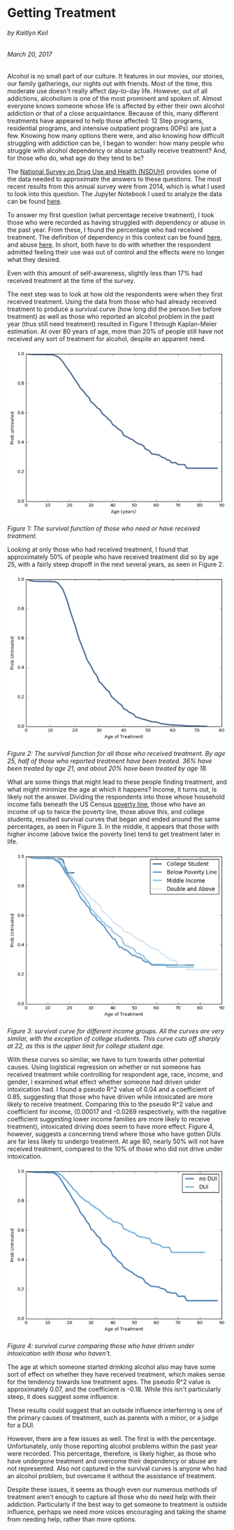 # Getting Treatment
###### by Kaitlyn Keil

###### March 20, 2017

Alcohol is no small part of our culture. It features in our movies, our stories, our family gatherings, our nights out with friends. Most of the time, this moderate use doesn't really affect day-to-day life. However, out of all addictions, alcoholism is one of the most prominent and spoken of. Almost everyone knows someone whose life is affected by either their own alcohol addiction or that of a close acquaintance. Because of this, many different treatments have appeared to help those affected: 12 Step programs, residential programs, and intensive outpatient programs (IOPs) are just a few. Knowing how many options there were, and also knowing how difficult struggling with addiction can be, I began to wonder: how many people who struggle with alcohol dependency or abuse actually receive treatment? And, for those who do, what age do they tend to be?

The [National Survey on Drug Use and Health (NSDUH)](http://www.icpsr.umich.edu/icpsrweb/ICPSR/series/64) provides some of the data needed to approximate the answers to these questions. The most recent results from this annual survey were from 2014, which is what I used to look into this question. The Jupyter Notebook I used to analyze the data can be found [here](https://github.com/KaitlynKeil/ThinkStats2/blob/master/code/report2.ipynb).

To answer my first question (what percentage receive treatment), I took those who were recorded as having struggled with dependency or abuse in the past year. From these, I found the percentage who had received treatment. The definition of dependency in this context can be found [here](http://www.icpsr.umich.edu/icpsrweb/ICPSR/ssvd/studies/36361/datasets/0001/variables/DEPNDALC?q=DEPNDALC), and abuse [here](http://www.icpsr.umich.edu/icpsrweb/ICPSR/ssvd/studies/36361/datasets/0001/variables/ABUSEALC?q=ABUSEALC). In short, both have to do with whether the respondent admitted feeling their use was out of control and the effects were no longer what they desired.

Even with this amount of self-awareness, slightly less than 17% had received treatment at the time of the survey.

The next step was to look at how old the respondents were when they first received treatment. Using the data from those who had already received treatment to produce a survival curve (how long did the person live before treatment) as well as those who reported an alcohol problem in the past year (thus still need treatment) resulted in Figure 1 through Kaplan-Meier estimation. At over 80 years of age, more than 20% of people still have not received any sort of treatment for alcohol, despite an apparent need.

![Treatment SF](https://github.com/KaitlynKeil/ThinkStats2/blob/master/code/reports/treatmentSF.png)

*Figure 1: The survival function of those who need or have received treatment.*

Looking at only those who had received treatment, I found that approximately 50% of people who have received treatment did so by age 25, with a fairly steep dropoff in the next several years, as seen in Figure 2.

![Full SF Function](https://github.com/KaitlynKeil/ThinkStats2/blob/master/code/reports/fullAgeTXsf.png)

*Figure 2: The survival function for all those who received treatment. By age 25, half of those who reported treatment have been treated. 36% have been treated by age 21, and about 20% have been treated by age 18.*

What are some things that might lead to these people finding treatment, and what might minimize the age at which it happens? Income, it turns out, is likely not the answer. Dividing the respondents into those whose household income falls beneath the US Census [poverty line](http://www.irp.wisc.edu/faqs/faq1.htm), those who have an income of up to twice the poverty line, those above this, and college students, resulted survival curves that began and ended around the same percentages, as seen in Figure 3. In the middle, it appears that those with higher income (above twice the poverty line) tend to get treatment later in life.

![Divided Survival Curve](https://github.com/KaitlynKeil/ThinkStats2/blob/master/code/reports/treatmentDividedSF.png)

*Figure 3: survival curve for different income groups. All the curves are very similar, with the exception of college students. This curve cuts off sharply at 22, as this is the upper limit for college student age.*

With these curves so similar, we have to turn towards other potential causes. Using logistical regression on whether or not someone has received treatment while controlling for respondent age, race, income, and gender, I examined what effect whether someone had driven under intoxication had. I found a pseudo R^2 value of 0.04 and a coefficient of 0.85, suggesting that those who have driven while intoxicated are more likely to receive treatment. Comparing this to the pseudo R^2 value and coefficient for income, (0.00017 and -0.0269 respectively, with the negative coefficient suggesting lower income families are more likely to receive treatment), intoxicated driving does seem to have more effect. Figure 4, however, suggests a concerning trend where those who have gotten DUIs are far less likely to undergo treatment. At age 80, nearly 50% will not have received treatment, compared to the 10% of those who did not drive under intoxication.

![DUI Survival Curve](https://github.com/KaitlynKeil/ThinkStats2/blob/master/code/reports/treatmentDUI_SF.png)

*Figure 4: survival curve comparing those who have driven under intoxication with those who haven't.*

The age at which someone started drinking alcohol also may have some sort of effect on whether they have received treatment, which makes sense for the tendency towards low treatment ages. The pseudo R^2 value is approximately 0.07, and the coefficient is -0.18. While this isn't particularly steep, it does suggest some influence.

These results could suggest that an outside influence interferring is one of the primary causes of treatment, such as parents with a minor, or a judge for a DUI.

However, there are a few issues as well. The first is with the percentage. Unfortunately, only those reporting alcohol problems within the past year were recorded. This percentage, therefore, is likely higher, as those who have undergone treatment and overcome their dependency or abuse are not represented. Also not captured in the survival curves is anyone who had an alcohol problem, but overcame it without the assistance of treatment.

Despite these issues, it seems as though even our numerous methods of treatment aren't enough to capture all those who do need help with their addiction. Particularly if the best way to get someone to treatment is outside influence, perhaps we need more voices encouraging and taking the shame from needing help, rather than more options.
